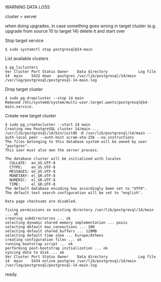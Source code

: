 WARNING DATA LOSS

cluster = server

when doing upgrades, in case something goes wrong in target cluster (e.g. upgrade from source 10 to target 14) delete it and start over

Stop target service
```
$ sudo systemctl stop postgresql@14-main
```
List available clusters 
```
$ pg_lsclusters
Ver Cluster Port Status Owner    Data directory              Log file
14  main    5432 down   postgres /var/lib/postgresql/14/main /var/log/postgresql/postgresql-14-main.log
```

Drop target cluster
```
$ sudo pg_dropcluster --stop 14 main
Removed /etc/systemd/system/multi-user.target.wants/postgresql@14-main.service.
```

Create new target cluster
```
$ sudo pg_createcluster --start 14 main
Creating new PostgreSQL cluster 14/main ...
/usr/lib/postgresql/14/bin/initdb -D /var/lib/postgresql/14/main --auth-local peer --auth-host scram-sha-256 --no-instructions
The files belonging to this database system will be owned by user "postgres".
This user must also own the server process.

The database cluster will be initialized with locales
  COLLATE:  en_US.UTF-8
  CTYPE:    en_US.UTF-8
  MESSAGES: en_US.UTF-8
  MONETARY: el_GR.UTF-8
  NUMERIC:  el_GR.UTF-8
  TIME:     el_GR.UTF-8
The default database encoding has accordingly been set to "UTF8".
The default text search configuration will be set to "english".

Data page checksums are disabled.

fixing permissions on existing directory /var/lib/postgresql/14/main ... ok
creating subdirectories ... ok
selecting dynamic shared memory implementation ... posix
selecting default max_connections ... 100
selecting default shared_buffers ... 128MB
selecting default time zone ... Europe/Athens
creating configuration files ... ok
running bootstrap script ... ok
performing post-bootstrap initialization ... ok
syncing data to disk ... ok
Ver Cluster Port Status Owner    Data directory              Log file
14  main    5434 online postgres /var/lib/postgresql/14/main /var/log/postgresql/postgresql-14-main.log
```

ready.
